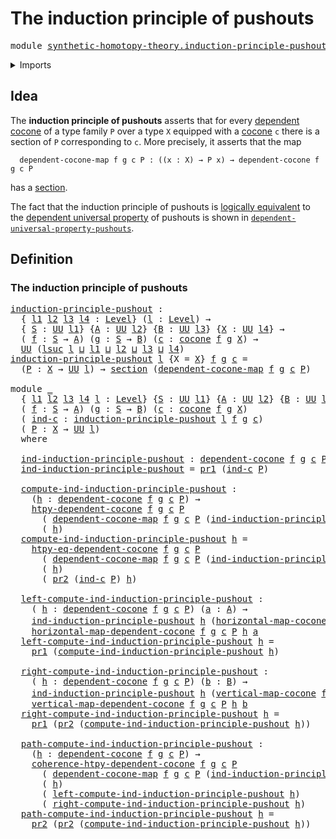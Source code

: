# The induction principle of pushouts

<pre class="Agda"><a id="48" class="Keyword">module</a> <a id="55" href="synthetic-homotopy-theory.induction-principle-pushouts.html" class="Module">synthetic-homotopy-theory.induction-principle-pushouts</a> <a id="110" class="Keyword">where</a>
</pre>
<details><summary>Imports</summary>

<pre class="Agda"><a id="166" class="Keyword">open</a> <a id="171" class="Keyword">import</a> <a id="178" href="foundation.dependent-pair-types.html" class="Module">foundation.dependent-pair-types</a>
<a id="210" class="Keyword">open</a> <a id="215" class="Keyword">import</a> <a id="222" href="foundation.identity-types.html" class="Module">foundation.identity-types</a>
<a id="248" class="Keyword">open</a> <a id="253" class="Keyword">import</a> <a id="260" href="foundation.sections.html" class="Module">foundation.sections</a>
<a id="280" class="Keyword">open</a> <a id="285" class="Keyword">import</a> <a id="292" href="foundation.universe-levels.html" class="Module">foundation.universe-levels</a>

<a id="320" class="Keyword">open</a> <a id="325" class="Keyword">import</a> <a id="332" href="synthetic-homotopy-theory.cocones-under-spans.html" class="Module">synthetic-homotopy-theory.cocones-under-spans</a>
<a id="378" class="Keyword">open</a> <a id="383" class="Keyword">import</a> <a id="390" href="synthetic-homotopy-theory.dependent-cocones-under-spans.html" class="Module">synthetic-homotopy-theory.dependent-cocones-under-spans</a>
</pre>
</details>

## Idea

The **induction principle of pushouts** asserts that for every
[dependent cocone](synthetic-homotopy-theory.dependent-cocones-under-spans.md)
of a type family `P` over a type `X` equipped with a
[cocone](synthetic-homotopy-theory.cocones-under-spans.md) `c` there is a
section of `P` corresponding to `c`. More precisely, it asserts that the map

```text
  dependent-cocone-map f g c P : ((x : X) → P x) → dependent-cocone f g c P
```

has a [section](foundation.sections.md).

The fact that the induction principle of pushouts is
[logically equivalent](foundation.logical-equivalences.md) to the
[dependent universal property](synthetic-homotopy-theory.dependent-universal-property-pushouts.md)
of pushouts is shown in
[`dependent-universal-property-pushouts`](synthetic-homotopy-theory.dependent-universal-property-pushouts.md).

## Definition

### The induction principle of pushouts

<pre class="Agda"><a id="induction-principle-pushout"></a><a id="1368" href="synthetic-homotopy-theory.induction-principle-pushouts.html#1368" class="Function">induction-principle-pushout</a> <a id="1396" class="Symbol">:</a>
  <a id="1400" class="Symbol">{</a> <a id="1402" href="synthetic-homotopy-theory.induction-principle-pushouts.html#1402" class="Bound">l1</a> <a id="1405" href="synthetic-homotopy-theory.induction-principle-pushouts.html#1405" class="Bound">l2</a> <a id="1408" href="synthetic-homotopy-theory.induction-principle-pushouts.html#1408" class="Bound">l3</a> <a id="1411" href="synthetic-homotopy-theory.induction-principle-pushouts.html#1411" class="Bound">l4</a> <a id="1414" class="Symbol">:</a> <a id="1416" href="Agda.Primitive.html#742" class="Postulate">Level</a><a id="1421" class="Symbol">}</a> <a id="1423" class="Symbol">(</a><a id="1424" href="synthetic-homotopy-theory.induction-principle-pushouts.html#1424" class="Bound">l</a> <a id="1426" class="Symbol">:</a> <a id="1428" href="Agda.Primitive.html#742" class="Postulate">Level</a><a id="1433" class="Symbol">)</a> <a id="1435" class="Symbol">→</a>
  <a id="1439" class="Symbol">{</a> <a id="1441" href="synthetic-homotopy-theory.induction-principle-pushouts.html#1441" class="Bound">S</a> <a id="1443" class="Symbol">:</a> <a id="1445" href="Agda.Primitive.html#388" class="Primitive">UU</a> <a id="1448" href="synthetic-homotopy-theory.induction-principle-pushouts.html#1402" class="Bound">l1</a><a id="1450" class="Symbol">}</a> <a id="1452" class="Symbol">{</a><a id="1453" href="synthetic-homotopy-theory.induction-principle-pushouts.html#1453" class="Bound">A</a> <a id="1455" class="Symbol">:</a> <a id="1457" href="Agda.Primitive.html#388" class="Primitive">UU</a> <a id="1460" href="synthetic-homotopy-theory.induction-principle-pushouts.html#1405" class="Bound">l2</a><a id="1462" class="Symbol">}</a> <a id="1464" class="Symbol">{</a><a id="1465" href="synthetic-homotopy-theory.induction-principle-pushouts.html#1465" class="Bound">B</a> <a id="1467" class="Symbol">:</a> <a id="1469" href="Agda.Primitive.html#388" class="Primitive">UU</a> <a id="1472" href="synthetic-homotopy-theory.induction-principle-pushouts.html#1408" class="Bound">l3</a><a id="1474" class="Symbol">}</a> <a id="1476" class="Symbol">{</a><a id="1477" href="synthetic-homotopy-theory.induction-principle-pushouts.html#1477" class="Bound">X</a> <a id="1479" class="Symbol">:</a> <a id="1481" href="Agda.Primitive.html#388" class="Primitive">UU</a> <a id="1484" href="synthetic-homotopy-theory.induction-principle-pushouts.html#1411" class="Bound">l4</a><a id="1486" class="Symbol">}</a> <a id="1488" class="Symbol">→</a>
  <a id="1492" class="Symbol">(</a> <a id="1494" href="synthetic-homotopy-theory.induction-principle-pushouts.html#1494" class="Bound">f</a> <a id="1496" class="Symbol">:</a> <a id="1498" href="synthetic-homotopy-theory.induction-principle-pushouts.html#1441" class="Bound">S</a> <a id="1500" class="Symbol">→</a> <a id="1502" href="synthetic-homotopy-theory.induction-principle-pushouts.html#1453" class="Bound">A</a><a id="1503" class="Symbol">)</a> <a id="1505" class="Symbol">(</a><a id="1506" href="synthetic-homotopy-theory.induction-principle-pushouts.html#1506" class="Bound">g</a> <a id="1508" class="Symbol">:</a> <a id="1510" href="synthetic-homotopy-theory.induction-principle-pushouts.html#1441" class="Bound">S</a> <a id="1512" class="Symbol">→</a> <a id="1514" href="synthetic-homotopy-theory.induction-principle-pushouts.html#1465" class="Bound">B</a><a id="1515" class="Symbol">)</a> <a id="1517" class="Symbol">(</a><a id="1518" href="synthetic-homotopy-theory.induction-principle-pushouts.html#1518" class="Bound">c</a> <a id="1520" class="Symbol">:</a> <a id="1522" href="synthetic-homotopy-theory.cocones-under-spans.html#1443" class="Function">cocone</a> <a id="1529" href="synthetic-homotopy-theory.induction-principle-pushouts.html#1494" class="Bound">f</a> <a id="1531" href="synthetic-homotopy-theory.induction-principle-pushouts.html#1506" class="Bound">g</a> <a id="1533" href="synthetic-homotopy-theory.induction-principle-pushouts.html#1477" class="Bound">X</a><a id="1534" class="Symbol">)</a> <a id="1536" class="Symbol">→</a>
  <a id="1540" href="Agda.Primitive.html#388" class="Primitive">UU</a> <a id="1543" class="Symbol">(</a><a id="1544" href="Agda.Primitive.html#931" class="Primitive">lsuc</a> <a id="1549" href="synthetic-homotopy-theory.induction-principle-pushouts.html#1424" class="Bound">l</a> <a id="1551" href="Agda.Primitive.html#961" class="Primitive Operator">⊔</a> <a id="1553" href="synthetic-homotopy-theory.induction-principle-pushouts.html#1402" class="Bound">l1</a> <a id="1556" href="Agda.Primitive.html#961" class="Primitive Operator">⊔</a> <a id="1558" href="synthetic-homotopy-theory.induction-principle-pushouts.html#1405" class="Bound">l2</a> <a id="1561" href="Agda.Primitive.html#961" class="Primitive Operator">⊔</a> <a id="1563" href="synthetic-homotopy-theory.induction-principle-pushouts.html#1408" class="Bound">l3</a> <a id="1566" href="Agda.Primitive.html#961" class="Primitive Operator">⊔</a> <a id="1568" href="synthetic-homotopy-theory.induction-principle-pushouts.html#1411" class="Bound">l4</a><a id="1570" class="Symbol">)</a>
<a id="1572" href="synthetic-homotopy-theory.induction-principle-pushouts.html#1368" class="Function">induction-principle-pushout</a> <a id="1600" href="synthetic-homotopy-theory.induction-principle-pushouts.html#1600" class="Bound">l</a> <a id="1602" class="Symbol">{</a><a id="1603" class="Argument">X</a> <a id="1605" class="Symbol">=</a> <a id="1607" href="synthetic-homotopy-theory.induction-principle-pushouts.html#1607" class="Bound">X</a><a id="1608" class="Symbol">}</a> <a id="1610" href="synthetic-homotopy-theory.induction-principle-pushouts.html#1610" class="Bound">f</a> <a id="1612" href="synthetic-homotopy-theory.induction-principle-pushouts.html#1612" class="Bound">g</a> <a id="1614" href="synthetic-homotopy-theory.induction-principle-pushouts.html#1614" class="Bound">c</a> <a id="1616" class="Symbol">=</a>
  <a id="1620" class="Symbol">(</a><a id="1621" href="synthetic-homotopy-theory.induction-principle-pushouts.html#1621" class="Bound">P</a> <a id="1623" class="Symbol">:</a> <a id="1625" href="synthetic-homotopy-theory.induction-principle-pushouts.html#1607" class="Bound">X</a> <a id="1627" class="Symbol">→</a> <a id="1629" href="Agda.Primitive.html#388" class="Primitive">UU</a> <a id="1632" href="synthetic-homotopy-theory.induction-principle-pushouts.html#1600" class="Bound">l</a><a id="1633" class="Symbol">)</a> <a id="1635" class="Symbol">→</a> <a id="1637" href="foundation-core.sections.html#1366" class="Function">section</a> <a id="1645" class="Symbol">(</a><a id="1646" href="synthetic-homotopy-theory.dependent-cocones-under-spans.html#2828" class="Function">dependent-cocone-map</a> <a id="1667" href="synthetic-homotopy-theory.induction-principle-pushouts.html#1610" class="Bound">f</a> <a id="1669" href="synthetic-homotopy-theory.induction-principle-pushouts.html#1612" class="Bound">g</a> <a id="1671" href="synthetic-homotopy-theory.induction-principle-pushouts.html#1614" class="Bound">c</a> <a id="1673" href="synthetic-homotopy-theory.induction-principle-pushouts.html#1621" class="Bound">P</a><a id="1674" class="Symbol">)</a>

<a id="1677" class="Keyword">module</a> <a id="1684" href="synthetic-homotopy-theory.induction-principle-pushouts.html#1684" class="Module">_</a>
  <a id="1688" class="Symbol">{</a> <a id="1690" href="synthetic-homotopy-theory.induction-principle-pushouts.html#1690" class="Bound">l1</a> <a id="1693" href="synthetic-homotopy-theory.induction-principle-pushouts.html#1693" class="Bound">l2</a> <a id="1696" href="synthetic-homotopy-theory.induction-principle-pushouts.html#1696" class="Bound">l3</a> <a id="1699" href="synthetic-homotopy-theory.induction-principle-pushouts.html#1699" class="Bound">l4</a> <a id="1702" href="synthetic-homotopy-theory.induction-principle-pushouts.html#1702" class="Bound">l</a> <a id="1704" class="Symbol">:</a> <a id="1706" href="Agda.Primitive.html#742" class="Postulate">Level</a><a id="1711" class="Symbol">}</a> <a id="1713" class="Symbol">{</a><a id="1714" href="synthetic-homotopy-theory.induction-principle-pushouts.html#1714" class="Bound">S</a> <a id="1716" class="Symbol">:</a> <a id="1718" href="Agda.Primitive.html#388" class="Primitive">UU</a> <a id="1721" href="synthetic-homotopy-theory.induction-principle-pushouts.html#1690" class="Bound">l1</a><a id="1723" class="Symbol">}</a> <a id="1725" class="Symbol">{</a><a id="1726" href="synthetic-homotopy-theory.induction-principle-pushouts.html#1726" class="Bound">A</a> <a id="1728" class="Symbol">:</a> <a id="1730" href="Agda.Primitive.html#388" class="Primitive">UU</a> <a id="1733" href="synthetic-homotopy-theory.induction-principle-pushouts.html#1693" class="Bound">l2</a><a id="1735" class="Symbol">}</a> <a id="1737" class="Symbol">{</a><a id="1738" href="synthetic-homotopy-theory.induction-principle-pushouts.html#1738" class="Bound">B</a> <a id="1740" class="Symbol">:</a> <a id="1742" href="Agda.Primitive.html#388" class="Primitive">UU</a> <a id="1745" href="synthetic-homotopy-theory.induction-principle-pushouts.html#1696" class="Bound">l3</a><a id="1747" class="Symbol">}</a> <a id="1749" class="Symbol">{</a><a id="1750" href="synthetic-homotopy-theory.induction-principle-pushouts.html#1750" class="Bound">X</a> <a id="1752" class="Symbol">:</a> <a id="1754" href="Agda.Primitive.html#388" class="Primitive">UU</a> <a id="1757" href="synthetic-homotopy-theory.induction-principle-pushouts.html#1699" class="Bound">l4</a><a id="1759" class="Symbol">}</a>
  <a id="1763" class="Symbol">(</a> <a id="1765" href="synthetic-homotopy-theory.induction-principle-pushouts.html#1765" class="Bound">f</a> <a id="1767" class="Symbol">:</a> <a id="1769" href="synthetic-homotopy-theory.induction-principle-pushouts.html#1714" class="Bound">S</a> <a id="1771" class="Symbol">→</a> <a id="1773" href="synthetic-homotopy-theory.induction-principle-pushouts.html#1726" class="Bound">A</a><a id="1774" class="Symbol">)</a> <a id="1776" class="Symbol">(</a><a id="1777" href="synthetic-homotopy-theory.induction-principle-pushouts.html#1777" class="Bound">g</a> <a id="1779" class="Symbol">:</a> <a id="1781" href="synthetic-homotopy-theory.induction-principle-pushouts.html#1714" class="Bound">S</a> <a id="1783" class="Symbol">→</a> <a id="1785" href="synthetic-homotopy-theory.induction-principle-pushouts.html#1738" class="Bound">B</a><a id="1786" class="Symbol">)</a> <a id="1788" class="Symbol">(</a><a id="1789" href="synthetic-homotopy-theory.induction-principle-pushouts.html#1789" class="Bound">c</a> <a id="1791" class="Symbol">:</a> <a id="1793" href="synthetic-homotopy-theory.cocones-under-spans.html#1443" class="Function">cocone</a> <a id="1800" href="synthetic-homotopy-theory.induction-principle-pushouts.html#1765" class="Bound">f</a> <a id="1802" href="synthetic-homotopy-theory.induction-principle-pushouts.html#1777" class="Bound">g</a> <a id="1804" href="synthetic-homotopy-theory.induction-principle-pushouts.html#1750" class="Bound">X</a><a id="1805" class="Symbol">)</a>
  <a id="1809" class="Symbol">(</a> <a id="1811" href="synthetic-homotopy-theory.induction-principle-pushouts.html#1811" class="Bound">ind-c</a> <a id="1817" class="Symbol">:</a> <a id="1819" href="synthetic-homotopy-theory.induction-principle-pushouts.html#1368" class="Function">induction-principle-pushout</a> <a id="1847" href="synthetic-homotopy-theory.induction-principle-pushouts.html#1702" class="Bound">l</a> <a id="1849" href="synthetic-homotopy-theory.induction-principle-pushouts.html#1765" class="Bound">f</a> <a id="1851" href="synthetic-homotopy-theory.induction-principle-pushouts.html#1777" class="Bound">g</a> <a id="1853" href="synthetic-homotopy-theory.induction-principle-pushouts.html#1789" class="Bound">c</a><a id="1854" class="Symbol">)</a>
  <a id="1858" class="Symbol">(</a> <a id="1860" href="synthetic-homotopy-theory.induction-principle-pushouts.html#1860" class="Bound">P</a> <a id="1862" class="Symbol">:</a> <a id="1864" href="synthetic-homotopy-theory.induction-principle-pushouts.html#1750" class="Bound">X</a> <a id="1866" class="Symbol">→</a> <a id="1868" href="Agda.Primitive.html#388" class="Primitive">UU</a> <a id="1871" href="synthetic-homotopy-theory.induction-principle-pushouts.html#1702" class="Bound">l</a><a id="1872" class="Symbol">)</a>
  <a id="1876" class="Keyword">where</a>

  <a id="1885" href="synthetic-homotopy-theory.induction-principle-pushouts.html#1885" class="Function">ind-induction-principle-pushout</a> <a id="1917" class="Symbol">:</a> <a id="1919" href="synthetic-homotopy-theory.dependent-cocones-under-spans.html#1803" class="Function">dependent-cocone</a> <a id="1936" href="synthetic-homotopy-theory.induction-principle-pushouts.html#1765" class="Bound">f</a> <a id="1938" href="synthetic-homotopy-theory.induction-principle-pushouts.html#1777" class="Bound">g</a> <a id="1940" href="synthetic-homotopy-theory.induction-principle-pushouts.html#1789" class="Bound">c</a> <a id="1942" href="synthetic-homotopy-theory.induction-principle-pushouts.html#1860" class="Bound">P</a> <a id="1944" class="Symbol">→</a> <a id="1946" class="Symbol">(</a><a id="1947" href="synthetic-homotopy-theory.induction-principle-pushouts.html#1947" class="Bound">x</a> <a id="1949" class="Symbol">:</a> <a id="1951" href="synthetic-homotopy-theory.induction-principle-pushouts.html#1750" class="Bound">X</a><a id="1952" class="Symbol">)</a> <a id="1954" class="Symbol">→</a> <a id="1956" href="synthetic-homotopy-theory.induction-principle-pushouts.html#1860" class="Bound">P</a> <a id="1958" href="synthetic-homotopy-theory.induction-principle-pushouts.html#1947" class="Bound">x</a>
  <a id="1962" href="synthetic-homotopy-theory.induction-principle-pushouts.html#1885" class="Function">ind-induction-principle-pushout</a> <a id="1994" class="Symbol">=</a> <a id="1996" href="foundation.dependent-pair-types.html#603" class="Field">pr1</a> <a id="2000" class="Symbol">(</a><a id="2001" href="synthetic-homotopy-theory.induction-principle-pushouts.html#1811" class="Bound">ind-c</a> <a id="2007" href="synthetic-homotopy-theory.induction-principle-pushouts.html#1860" class="Bound">P</a><a id="2008" class="Symbol">)</a>

  <a id="2013" href="synthetic-homotopy-theory.induction-principle-pushouts.html#2013" class="Function">compute-ind-induction-principle-pushout</a> <a id="2053" class="Symbol">:</a>
    <a id="2059" class="Symbol">(</a><a id="2060" href="synthetic-homotopy-theory.induction-principle-pushouts.html#2060" class="Bound">h</a> <a id="2062" class="Symbol">:</a> <a id="2064" href="synthetic-homotopy-theory.dependent-cocones-under-spans.html#1803" class="Function">dependent-cocone</a> <a id="2081" href="synthetic-homotopy-theory.induction-principle-pushouts.html#1765" class="Bound">f</a> <a id="2083" href="synthetic-homotopy-theory.induction-principle-pushouts.html#1777" class="Bound">g</a> <a id="2085" href="synthetic-homotopy-theory.induction-principle-pushouts.html#1789" class="Bound">c</a> <a id="2087" href="synthetic-homotopy-theory.induction-principle-pushouts.html#1860" class="Bound">P</a><a id="2088" class="Symbol">)</a> <a id="2090" class="Symbol">→</a>
    <a id="2096" href="synthetic-homotopy-theory.dependent-cocones-under-spans.html#4123" class="Function">htpy-dependent-cocone</a> <a id="2118" href="synthetic-homotopy-theory.induction-principle-pushouts.html#1765" class="Bound">f</a> <a id="2120" href="synthetic-homotopy-theory.induction-principle-pushouts.html#1777" class="Bound">g</a> <a id="2122" href="synthetic-homotopy-theory.induction-principle-pushouts.html#1789" class="Bound">c</a> <a id="2124" href="synthetic-homotopy-theory.induction-principle-pushouts.html#1860" class="Bound">P</a>
      <a id="2132" class="Symbol">(</a> <a id="2134" href="synthetic-homotopy-theory.dependent-cocones-under-spans.html#2828" class="Function">dependent-cocone-map</a> <a id="2155" href="synthetic-homotopy-theory.induction-principle-pushouts.html#1765" class="Bound">f</a> <a id="2157" href="synthetic-homotopy-theory.induction-principle-pushouts.html#1777" class="Bound">g</a> <a id="2159" href="synthetic-homotopy-theory.induction-principle-pushouts.html#1789" class="Bound">c</a> <a id="2161" href="synthetic-homotopy-theory.induction-principle-pushouts.html#1860" class="Bound">P</a> <a id="2163" class="Symbol">(</a><a id="2164" href="synthetic-homotopy-theory.induction-principle-pushouts.html#1885" class="Function">ind-induction-principle-pushout</a> <a id="2196" href="synthetic-homotopy-theory.induction-principle-pushouts.html#2060" class="Bound">h</a><a id="2197" class="Symbol">))</a>
      <a id="2206" class="Symbol">(</a> <a id="2208" href="synthetic-homotopy-theory.induction-principle-pushouts.html#2060" class="Bound">h</a><a id="2209" class="Symbol">)</a>
  <a id="2213" href="synthetic-homotopy-theory.induction-principle-pushouts.html#2013" class="Function">compute-ind-induction-principle-pushout</a> <a id="2253" href="synthetic-homotopy-theory.induction-principle-pushouts.html#2253" class="Bound">h</a> <a id="2255" class="Symbol">=</a>
    <a id="2261" href="synthetic-homotopy-theory.dependent-cocones-under-spans.html#4730" class="Function">htpy-eq-dependent-cocone</a> <a id="2286" href="synthetic-homotopy-theory.induction-principle-pushouts.html#1765" class="Bound">f</a> <a id="2288" href="synthetic-homotopy-theory.induction-principle-pushouts.html#1777" class="Bound">g</a> <a id="2290" href="synthetic-homotopy-theory.induction-principle-pushouts.html#1789" class="Bound">c</a> <a id="2292" href="synthetic-homotopy-theory.induction-principle-pushouts.html#1860" class="Bound">P</a>
      <a id="2300" class="Symbol">(</a> <a id="2302" href="synthetic-homotopy-theory.dependent-cocones-under-spans.html#2828" class="Function">dependent-cocone-map</a> <a id="2323" href="synthetic-homotopy-theory.induction-principle-pushouts.html#1765" class="Bound">f</a> <a id="2325" href="synthetic-homotopy-theory.induction-principle-pushouts.html#1777" class="Bound">g</a> <a id="2327" href="synthetic-homotopy-theory.induction-principle-pushouts.html#1789" class="Bound">c</a> <a id="2329" href="synthetic-homotopy-theory.induction-principle-pushouts.html#1860" class="Bound">P</a> <a id="2331" class="Symbol">(</a><a id="2332" href="synthetic-homotopy-theory.induction-principle-pushouts.html#1885" class="Function">ind-induction-principle-pushout</a> <a id="2364" href="synthetic-homotopy-theory.induction-principle-pushouts.html#2253" class="Bound">h</a><a id="2365" class="Symbol">))</a>
      <a id="2374" class="Symbol">(</a> <a id="2376" href="synthetic-homotopy-theory.induction-principle-pushouts.html#2253" class="Bound">h</a><a id="2377" class="Symbol">)</a>
      <a id="2385" class="Symbol">(</a> <a id="2387" href="foundation.dependent-pair-types.html#615" class="Field">pr2</a> <a id="2391" class="Symbol">(</a><a id="2392" href="synthetic-homotopy-theory.induction-principle-pushouts.html#1811" class="Bound">ind-c</a> <a id="2398" href="synthetic-homotopy-theory.induction-principle-pushouts.html#1860" class="Bound">P</a><a id="2399" class="Symbol">)</a> <a id="2401" href="synthetic-homotopy-theory.induction-principle-pushouts.html#2253" class="Bound">h</a><a id="2402" class="Symbol">)</a>

  <a id="2407" href="synthetic-homotopy-theory.induction-principle-pushouts.html#2407" class="Function">left-compute-ind-induction-principle-pushout</a> <a id="2452" class="Symbol">:</a>
    <a id="2458" class="Symbol">(</a> <a id="2460" href="synthetic-homotopy-theory.induction-principle-pushouts.html#2460" class="Bound">h</a> <a id="2462" class="Symbol">:</a> <a id="2464" href="synthetic-homotopy-theory.dependent-cocones-under-spans.html#1803" class="Function">dependent-cocone</a> <a id="2481" href="synthetic-homotopy-theory.induction-principle-pushouts.html#1765" class="Bound">f</a> <a id="2483" href="synthetic-homotopy-theory.induction-principle-pushouts.html#1777" class="Bound">g</a> <a id="2485" href="synthetic-homotopy-theory.induction-principle-pushouts.html#1789" class="Bound">c</a> <a id="2487" href="synthetic-homotopy-theory.induction-principle-pushouts.html#1860" class="Bound">P</a><a id="2488" class="Symbol">)</a> <a id="2490" class="Symbol">(</a><a id="2491" href="synthetic-homotopy-theory.induction-principle-pushouts.html#2491" class="Bound">a</a> <a id="2493" class="Symbol">:</a> <a id="2495" href="synthetic-homotopy-theory.induction-principle-pushouts.html#1726" class="Bound">A</a><a id="2496" class="Symbol">)</a> <a id="2498" class="Symbol">→</a>
    <a id="2504" href="synthetic-homotopy-theory.induction-principle-pushouts.html#1885" class="Function">ind-induction-principle-pushout</a> <a id="2536" href="synthetic-homotopy-theory.induction-principle-pushouts.html#2460" class="Bound">h</a> <a id="2538" class="Symbol">(</a><a id="2539" href="synthetic-homotopy-theory.cocones-under-spans.html#1808" class="Function">horizontal-map-cocone</a> <a id="2561" href="synthetic-homotopy-theory.induction-principle-pushouts.html#1765" class="Bound">f</a> <a id="2563" href="synthetic-homotopy-theory.induction-principle-pushouts.html#1777" class="Bound">g</a> <a id="2565" href="synthetic-homotopy-theory.induction-principle-pushouts.html#1789" class="Bound">c</a> <a id="2567" href="synthetic-homotopy-theory.induction-principle-pushouts.html#2491" class="Bound">a</a><a id="2568" class="Symbol">)</a> <a id="2570" href="foundation-core.identity-types.html#1953" class="Function Operator">＝</a>
    <a id="2576" href="synthetic-homotopy-theory.dependent-cocones-under-spans.html#2226" class="Function">horizontal-map-dependent-cocone</a> <a id="2608" href="synthetic-homotopy-theory.induction-principle-pushouts.html#1765" class="Bound">f</a> <a id="2610" href="synthetic-homotopy-theory.induction-principle-pushouts.html#1777" class="Bound">g</a> <a id="2612" href="synthetic-homotopy-theory.induction-principle-pushouts.html#1789" class="Bound">c</a> <a id="2614" href="synthetic-homotopy-theory.induction-principle-pushouts.html#1860" class="Bound">P</a> <a id="2616" href="synthetic-homotopy-theory.induction-principle-pushouts.html#2460" class="Bound">h</a> <a id="2618" href="synthetic-homotopy-theory.induction-principle-pushouts.html#2491" class="Bound">a</a>
  <a id="2622" href="synthetic-homotopy-theory.induction-principle-pushouts.html#2407" class="Function">left-compute-ind-induction-principle-pushout</a> <a id="2667" href="synthetic-homotopy-theory.induction-principle-pushouts.html#2667" class="Bound">h</a> <a id="2669" class="Symbol">=</a>
    <a id="2675" href="foundation.dependent-pair-types.html#603" class="Field">pr1</a> <a id="2679" class="Symbol">(</a><a id="2680" href="synthetic-homotopy-theory.induction-principle-pushouts.html#2013" class="Function">compute-ind-induction-principle-pushout</a> <a id="2720" href="synthetic-homotopy-theory.induction-principle-pushouts.html#2667" class="Bound">h</a><a id="2721" class="Symbol">)</a>

  <a id="2726" href="synthetic-homotopy-theory.induction-principle-pushouts.html#2726" class="Function">right-compute-ind-induction-principle-pushout</a> <a id="2772" class="Symbol">:</a>
    <a id="2778" class="Symbol">(</a> <a id="2780" href="synthetic-homotopy-theory.induction-principle-pushouts.html#2780" class="Bound">h</a> <a id="2782" class="Symbol">:</a> <a id="2784" href="synthetic-homotopy-theory.dependent-cocones-under-spans.html#1803" class="Function">dependent-cocone</a> <a id="2801" href="synthetic-homotopy-theory.induction-principle-pushouts.html#1765" class="Bound">f</a> <a id="2803" href="synthetic-homotopy-theory.induction-principle-pushouts.html#1777" class="Bound">g</a> <a id="2805" href="synthetic-homotopy-theory.induction-principle-pushouts.html#1789" class="Bound">c</a> <a id="2807" href="synthetic-homotopy-theory.induction-principle-pushouts.html#1860" class="Bound">P</a><a id="2808" class="Symbol">)</a> <a id="2810" class="Symbol">(</a><a id="2811" href="synthetic-homotopy-theory.induction-principle-pushouts.html#2811" class="Bound">b</a> <a id="2813" class="Symbol">:</a> <a id="2815" href="synthetic-homotopy-theory.induction-principle-pushouts.html#1738" class="Bound">B</a><a id="2816" class="Symbol">)</a> <a id="2818" class="Symbol">→</a>
    <a id="2824" href="synthetic-homotopy-theory.induction-principle-pushouts.html#1885" class="Function">ind-induction-principle-pushout</a> <a id="2856" href="synthetic-homotopy-theory.induction-principle-pushouts.html#2780" class="Bound">h</a> <a id="2858" class="Symbol">(</a><a id="2859" href="synthetic-homotopy-theory.cocones-under-spans.html#1873" class="Function">vertical-map-cocone</a> <a id="2879" href="synthetic-homotopy-theory.induction-principle-pushouts.html#1765" class="Bound">f</a> <a id="2881" href="synthetic-homotopy-theory.induction-principle-pushouts.html#1777" class="Bound">g</a> <a id="2883" href="synthetic-homotopy-theory.induction-principle-pushouts.html#1789" class="Bound">c</a> <a id="2885" href="synthetic-homotopy-theory.induction-principle-pushouts.html#2811" class="Bound">b</a><a id="2886" class="Symbol">)</a> <a id="2888" href="foundation-core.identity-types.html#1953" class="Function Operator">＝</a>
    <a id="2894" href="synthetic-homotopy-theory.dependent-cocones-under-spans.html#2359" class="Function">vertical-map-dependent-cocone</a> <a id="2924" href="synthetic-homotopy-theory.induction-principle-pushouts.html#1765" class="Bound">f</a> <a id="2926" href="synthetic-homotopy-theory.induction-principle-pushouts.html#1777" class="Bound">g</a> <a id="2928" href="synthetic-homotopy-theory.induction-principle-pushouts.html#1789" class="Bound">c</a> <a id="2930" href="synthetic-homotopy-theory.induction-principle-pushouts.html#1860" class="Bound">P</a> <a id="2932" href="synthetic-homotopy-theory.induction-principle-pushouts.html#2780" class="Bound">h</a> <a id="2934" href="synthetic-homotopy-theory.induction-principle-pushouts.html#2811" class="Bound">b</a>
  <a id="2938" href="synthetic-homotopy-theory.induction-principle-pushouts.html#2726" class="Function">right-compute-ind-induction-principle-pushout</a> <a id="2984" href="synthetic-homotopy-theory.induction-principle-pushouts.html#2984" class="Bound">h</a> <a id="2986" class="Symbol">=</a>
    <a id="2992" href="foundation.dependent-pair-types.html#603" class="Field">pr1</a> <a id="2996" class="Symbol">(</a><a id="2997" href="foundation.dependent-pair-types.html#615" class="Field">pr2</a> <a id="3001" class="Symbol">(</a><a id="3002" href="synthetic-homotopy-theory.induction-principle-pushouts.html#2013" class="Function">compute-ind-induction-principle-pushout</a> <a id="3042" href="synthetic-homotopy-theory.induction-principle-pushouts.html#2984" class="Bound">h</a><a id="3043" class="Symbol">))</a>

  <a id="3049" href="synthetic-homotopy-theory.induction-principle-pushouts.html#3049" class="Function">path-compute-ind-induction-principle-pushout</a> <a id="3094" class="Symbol">:</a>
    <a id="3100" class="Symbol">(</a><a id="3101" href="synthetic-homotopy-theory.induction-principle-pushouts.html#3101" class="Bound">h</a> <a id="3103" class="Symbol">:</a> <a id="3105" href="synthetic-homotopy-theory.dependent-cocones-under-spans.html#1803" class="Function">dependent-cocone</a> <a id="3122" href="synthetic-homotopy-theory.induction-principle-pushouts.html#1765" class="Bound">f</a> <a id="3124" href="synthetic-homotopy-theory.induction-principle-pushouts.html#1777" class="Bound">g</a> <a id="3126" href="synthetic-homotopy-theory.induction-principle-pushouts.html#1789" class="Bound">c</a> <a id="3128" href="synthetic-homotopy-theory.induction-principle-pushouts.html#1860" class="Bound">P</a><a id="3129" class="Symbol">)</a> <a id="3131" class="Symbol">→</a>
    <a id="3137" href="synthetic-homotopy-theory.dependent-cocones-under-spans.html#3565" class="Function">coherence-htpy-dependent-cocone</a> <a id="3169" href="synthetic-homotopy-theory.induction-principle-pushouts.html#1765" class="Bound">f</a> <a id="3171" href="synthetic-homotopy-theory.induction-principle-pushouts.html#1777" class="Bound">g</a> <a id="3173" href="synthetic-homotopy-theory.induction-principle-pushouts.html#1789" class="Bound">c</a> <a id="3175" href="synthetic-homotopy-theory.induction-principle-pushouts.html#1860" class="Bound">P</a>
      <a id="3183" class="Symbol">(</a> <a id="3185" href="synthetic-homotopy-theory.dependent-cocones-under-spans.html#2828" class="Function">dependent-cocone-map</a> <a id="3206" href="synthetic-homotopy-theory.induction-principle-pushouts.html#1765" class="Bound">f</a> <a id="3208" href="synthetic-homotopy-theory.induction-principle-pushouts.html#1777" class="Bound">g</a> <a id="3210" href="synthetic-homotopy-theory.induction-principle-pushouts.html#1789" class="Bound">c</a> <a id="3212" href="synthetic-homotopy-theory.induction-principle-pushouts.html#1860" class="Bound">P</a> <a id="3214" class="Symbol">(</a><a id="3215" href="synthetic-homotopy-theory.induction-principle-pushouts.html#1885" class="Function">ind-induction-principle-pushout</a> <a id="3247" href="synthetic-homotopy-theory.induction-principle-pushouts.html#3101" class="Bound">h</a><a id="3248" class="Symbol">))</a>
      <a id="3257" class="Symbol">(</a> <a id="3259" href="synthetic-homotopy-theory.induction-principle-pushouts.html#3101" class="Bound">h</a><a id="3260" class="Symbol">)</a>
      <a id="3268" class="Symbol">(</a> <a id="3270" href="synthetic-homotopy-theory.induction-principle-pushouts.html#2407" class="Function">left-compute-ind-induction-principle-pushout</a> <a id="3315" href="synthetic-homotopy-theory.induction-principle-pushouts.html#3101" class="Bound">h</a><a id="3316" class="Symbol">)</a>
      <a id="3324" class="Symbol">(</a> <a id="3326" href="synthetic-homotopy-theory.induction-principle-pushouts.html#2726" class="Function">right-compute-ind-induction-principle-pushout</a> <a id="3372" href="synthetic-homotopy-theory.induction-principle-pushouts.html#3101" class="Bound">h</a><a id="3373" class="Symbol">)</a>
  <a id="3377" href="synthetic-homotopy-theory.induction-principle-pushouts.html#3049" class="Function">path-compute-ind-induction-principle-pushout</a> <a id="3422" href="synthetic-homotopy-theory.induction-principle-pushouts.html#3422" class="Bound">h</a> <a id="3424" class="Symbol">=</a>
    <a id="3430" href="foundation.dependent-pair-types.html#615" class="Field">pr2</a> <a id="3434" class="Symbol">(</a><a id="3435" href="foundation.dependent-pair-types.html#615" class="Field">pr2</a> <a id="3439" class="Symbol">(</a><a id="3440" href="synthetic-homotopy-theory.induction-principle-pushouts.html#2013" class="Function">compute-ind-induction-principle-pushout</a> <a id="3480" href="synthetic-homotopy-theory.induction-principle-pushouts.html#3422" class="Bound">h</a><a id="3481" class="Symbol">))</a>
</pre>